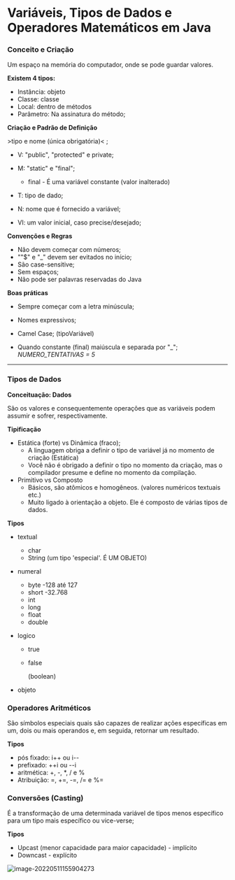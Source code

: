 # Variáveis, Tipos de Dados e Operadores Matemáticos em Java



### Conceito e Criação

Um espaço na memória do computador, onde se pode guardar valores. 



**Existem 4 tipos:** 

- Instância: objeto
- Classe: classe
- Local: dentro de métodos
- Parâmetro: Na assinatura do método;



**Criação e Padrão de Definição**

<?visibilidade?><?modificador?> >tipo e nome (única obrigatória)< <?valorInicial?>;

- V: "public", "protected" e private;

- M: "static" e "final";
  - final - É uma variável constante (valor inalterado)

- T: tipo de dado;

- N: nome que é fornecido a variável;

- VI: um valor inicial, caso precise/desejado;



**Convenções e Regras**

- Não devem começar com números; 
- ""$" e "_" devem ser evitados no início;
- São case-sensitive;
- Sem espaços; 
- Não pode ser palavras reservadas do Java 



**Boas práticas**

- Sempre começar com a letra minúscula;

- Nomes expressivos; 

- Camel Case; (tipoVariável)

- Quando constante (final) maiúscula e separada por "_"; _NUMERO_TENTATIVAS = 5_

  

---

### Tipos de Dados

**Conceituação: Dados**

São os valores e consequentemente operações que as variáveis podem assumir e sofrer, respectivamente.



**Tipificação**

- Estática (forte) vs Dinâmica (fraco);
  - A linguagem obriga a definir o tipo de variável já no momento de criação (Estática)
  - Você não é obrigado a definir o tipo no momento da criação, mas o compilador presume e define no momento da compilação.
- Primitivo vs Composto
  - Básicos, são atômicos e homogêneos. (valores numéricos textuais etc.)
  - Muito ligado à orientação a objeto. Ele é composto de várias tipos de dados.

**Tipos**

- textual

  - char
  - String (um tipo 'especial'. É UM OBJETO)

- numeral

  - byte -128 até 127
  - short -32.768
  - int
  - long
  - float
  - double

- logico

  - true

  - false

    (boolean)

- objeto



### Operadores Aritméticos

São símbolos especiais quais são capazes de realizar ações específicas em um, dois ou mais operandos e, em seguida, retornar um resultado.



**Tipos**

- pós fixado: i++ ou i--
- prefixado: ++i ou --i
- aritmética: +, -, *, / e %
- Atribuição: =, +=, -=, /= e %=



### Conversões (Casting)

É a transformação de uma determinada variável de tipos menos específico para um tipo mais específico ou vice-verse;

**Tipos**

- Upcast (menor capacidade para maior capacidade) - implícito
- Downcast - explícito

![image-20220511155904273](https://i.ibb.co/w7n6jXN/image-20220511155904273.png)




